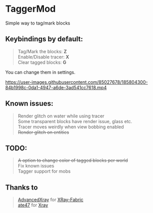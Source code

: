 # TaggerMod
Simple way to tag/mark blocks

## **Keybindings by default:**                
  >Tag/Mark the blocks: **Z**                          
  >Enable/Disable tracer: **X**                   
  >Clear tagged blocks: **G**              
 
You can change them in settings.


https://user-images.githubusercontent.com/85027678/185804300-84b1998c-0da1-4947-a6de-3ad541cc7618.mp4




## **Known issues:**                                     
  >Render glitch on water while using tracer                 
  >Some transparent blocks have render issue, glass etc.            
  >Tracer moves weirdly when view bobbing enabled            
  >~~Render glitch on entities~~       
                      
## **TODO:**                            
  >~~A option to change color of tagged blocks per world~~                        
  >Fix known issues  
  >Tagger support for mobs
  
 ## **Thanks to**                  
 >[AdvancedXray](https://github.com/AdvancedXRay) for [XRay-Fabric](https://github.com/AdvancedXRay/XRay-Fabric)                
 >[ate47](https://github.com/ate47) for [Xray](https://github.com/ate47/Xray)
 
